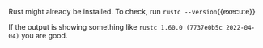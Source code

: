 Rust might already be installed. To check, run 
`rustc --version`{{execute}}

If the output is showing something like `rustc 1.60.0 (7737e0b5c 2022-04-04)` you are good.